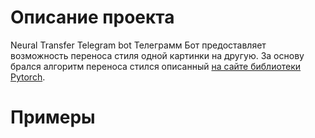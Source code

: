 # Описание проекта
Neural Transfer Telegram bot
Телеграмм Бот предоставляет возможность переноса стиля одной картинки на другую. За основу брался алгоритм переноса стился описанный [на сайте библиотеки Pytorch](https://pytorch.org/tutorials/advanced/neural_style_tutorial.html).
# Примеры

